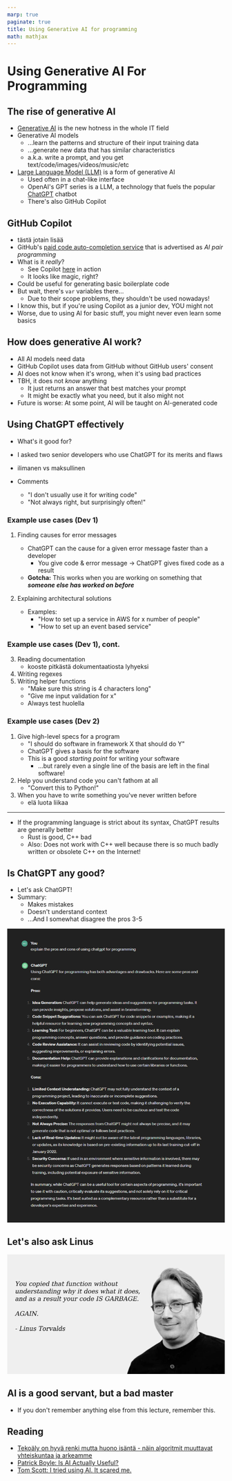 ```yaml
---
marp: true
paginate: true
title: Using Generative AI for programming
math: mathjax
---
```

<!-- headingDivider: 3 -->
<!-- class: invert -->

# Using Generative AI For Programming

## The rise of generative AI

* [Generative AI](https://en.wikipedia.org/wiki/Generative_artificial_intelligence) is the new hotness in the whole IT field
* Generative AI models
  * ...learn the patterns and structure of their input training data
  * ...generate new data that has similar characteristics
  * a.k.a. write a prompt, and you get text/code/images/videos/music/etc
* [Large Language Model (LLM)](https://en.wikipedia.org/wiki/Large_language_model) is a form of generative AI
  * Used often in a chat-like interface 
  * OpenAI's GPT series is a LLM, a technology that fuels the popular [ChatGPT](https://chat.openai.com/) chatbot
  * There's also GitHub Copilot
<!-- 
## ChatGPT

* milloin kannattaa käyttää
  * esimerkkejä
  * tiedonhaku vs valmiin koodin tuotto
 -->

## GitHub Copilot

* tästä jotain lisää
* GitHub's [paid code auto-completion service](https://github.com/features/copilot) that is advertised as *AI pair programming*
* What is it *really*?
  * See Copilot [here](https://www.youtube.com/watch?v=edSZh-tpTIk) in action
  * It looks like magic, right?
* Could be useful for generating basic boilerplate code
* But wait, there's `var` variables there...
  * Due to their scope problems, they shouldn't be used nowadays!
* I know this, but if you're using Copilot as a junior dev, YOU might not
* Worse, due to using AI for basic stuff, you might never even learn some basics

## How does generative AI work?

* All AI models need data
* GitHub Copilot uses data from GitHub without GitHub users' consent
* AI does not know when it's wrong, when it's using bad practices
* TBH, it does not *know* anything
  * It just returns an answer that best matches your prompt
  * It might be exactly what you need, but it also might not
* Future is worse: At some point, AI will be taught on AI-generated code


## Using ChatGPT effectively

* What's it good for?
* I asked two senior developers who use ChatGPT for its merits and flaws
* ilimanen vs maksullinen

* Comments
  * "I don't usually use it for writing code"
  * "Not always right, but surprisingly often!"

### Example use cases (Dev 1)

1) Finding causes for error messages
    * ChatGPT can the cause for a given error message faster than a developer
       * You give code & error message -> ChatGPT gives fixed code as a result
    * **Gotcha:** This works when you are working on something that ***someone else has worked on before***
  
2) Explaining architectural solutions
     * Examples:
       * "How to set up a service in AWS for x number of people"
       * "How to set up an event based service"

### Example use cases (Dev 1), cont.

3) Reading documentation
   * kooste pitkästä dokumentaatiosta lyhyeksi
4) Writing regexes
5) Writing helper functions
   * "Make sure this string is 4 characters long"
   * "Give me input validation for x"
   * Always test huolella

<!-- ## peetu

* en yleesä käytä koodin kirjottamiseen
* voi olla nopeempi löytää virheviestin syyn ku seniori
  * ei piä paikkaasa t JR
    * toimii jos teet jotain mitä muutkin on tehny
  * syöttää virheviestin
    * -> antaa korjatun koodin vastineeksi
* tosi hyvä lukemaan dokumentaatiota
  * varsinkin jos ei oo tavallisin tapa käyttää jotain kirjastoa
  * (käyttää githubin esimerkkikoodia)
* hyvä selittää arkkitehtuurisia ratkasuja
  * "pitäs pistää aws:ssä palvelu pystyyn x määrälle ihmisiä"
  * "miten aws:ssä laittaa event based palvelu"
* "ei se aina oikee oo, mut se on yllättävän tarkka" -->

<!-- ## Peetu 2

* molemmat:
  * regexien kirjottaminen!
  * apufunktiot
* Copilot:
  * "make sure this is 4 characters long"
    * koodaa validaatio automaattisesti
* copilotilla voi tehä samoja juttuja -->

### Example use cases (Dev 2)

1) Give high-level specs for a program
     * "I should do software in framework X that should do Y"
     * ChatGPT gives a basis for the software
     * This is a good *starting point* for writing your software
       * ...but rarely even a single line of the basis are left in the final software!
2) Help you understand code you can't fathom at all
     * "Convert this to Python!"
3) When you have to write something you've never written before
   * elä luota liikaa

---

* If the programming language is strict about its syntax, ChatGPT results are generally better
     * Rust is good, C++ bad
     * Also: Does not work with C++ well because there is so much badly written or obsolete C++ on the Internet!
<!-- 
## Ronkainen

* korkean tason speksit. "mun pitäis tehä tällanen softa"
  * antaa pohjan
  * harvemmin siitä jää yhtään riviä jälelle
  * siitä on hyvä alottaa
* koodia mistä et ymmärrä yhtään mitään (TÄMÄ!)
  * sanot chatgpt:lle: muuta tää pythoniksi
* cpp:n kanssa ei oikein toimi koska maailmassa on niin paljon paskaa cpp :D
  * myös vanhentunutta
  * kun kieli on tarkka omasta syntaksistaan niin auttaa chatgptssä asdf
  * rust hyvä, cpp huono
* kun pitää tehä jotain ihan uutta -->

## Is ChatGPT any good?

* Let's ask ChatGPT!
* Summary:
  * Makes mistakes
  * Doesn't understand context
  * ...And I somewhat disagree the pros 3-5

![bg right width: 87%](imgs/chatgpt-programming.png)

## Let's also ask Linus

![](imgs/linus-copying.png)

## AI is a good servant, but a bad master

* If you don't remember anything else from this lecture, remember this.

## Reading

* [Tekoäly on hyvä renki mutta huono isäntä - näin algoritmit muuttavat yhteiskuntaa ja arkeamme](https://www.helsinki.fi/fi/uutiset/tekoaly/tekoaly-hyva-renki-mutta-huono-isanta-nain-algoritmit-muuttavat-yhteiskuntaa-ja-arkeamme)
* [Patrick Boyle: Is AI Actually Useful?](https://www.youtube.com/watch?v=FTs35x-xUg4)
* [Tom Scott: I tried using AI. It scared me.](https://www.youtube.com/watch?v=jPhJbKBuNnA)